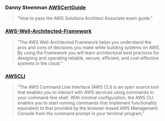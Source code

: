 ### Danny Steenman [AWSCertGuide](https://towardsthecloud.com/aws-solutions-architect-associate-exam-guide)
> "How to pass the AWS Solutions Architect Associate exam guide."


### [AWS-Well-Architected-Framework](https://docs.aws.amazon.com/wellarchitected/latest/framework/welcome.html)
> "The AWS Well-Architected Framework helps you understand the pros and cons of decisions you make while building systems on AWS. By using the Framework you will learn architectural best practices for designing and operating reliable, secure, efficient, and cost-effective systems in the cloud."


### [AWSCLI](https://docs.aws.amazon.com/cli/latest/userguide/cli-chap-welcome.html)
> "The AWS Command Line Interface (AWS CLI) is an open source tool that enables you to interact with AWS services using commands in your command-line shell. With minimal configuration, the AWS CLI enables you to start running commands that implement functionality equivalent to that provided by the browser-based AWS Management Console from the command prompt in your terminal program."